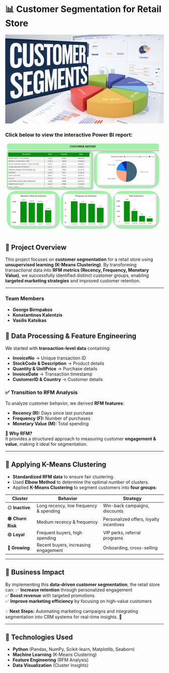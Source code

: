 # 📊 Customer Segmentation for Retail Store

![Customer Segmentation Thumbnail](https://github.com/vasilis6194/Customer-Segmentation-Retail-Shop/blob/main/presentation/clustering%20project%20thumbnail.jpg)

### Click below to view the interactive Power BI report:

[![View Power BI Report](https://github.com/vasilis6194/Customer-Segmentation-Retail-Shop/blob/main/analysis/powerbi_image.jpg)](https://app.powerbi.com/view?r=eyJrIjoiZGU5NDYyODgtMTc3NC00OTZiLWFkN2ItNDlmOTA3MjBjMGRjIiwidCI6IjI1Y2UwMjYxLWJiZDYtNDljZC1hMWUyLTU0MjYwODg2ZDE1OSJ9)

## 📌 Project Overview
This project focuses on **customer segmentation** for a retail store using **unsupervised learning (K-Means Clustering)**. By transforming transactional data into **RFM metrics (Recency, Frequency, Monetary Value)**, we successfully identified distinct customer groups, enabling **targeted marketing strategies** and improved customer retention.

---

### **Team Members**
- **George Birmpakos**
- **Konstantinos Kalentzis**
- **Vasilis Katsikas**

## 🔹 Data Processing & Feature Engineering
We started with **transaction-level data** containing:
- **InvoiceNo** → Unique transaction ID
- **StockCode & Description** → Product details
- **Quantity & UnitPrice** → Purchase details
- **InvoiceDate** → Transaction timestamp
- **CustomerID & Country** → Customer details

### ✅ Transition to RFM Analysis
To analyze customer behavior, we derived **RFM features**:
- **Recency (R):** Days since last purchase
- **Frequency (F):** Number of purchases
- **Monetary Value (M):** Total spending

**📌 Why RFM?**  
It provides a structured approach to measuring customer **engagement & value**, making it ideal for segmentation.

---

## 🔹 Applying K-Means Clustering
- **Standardized RFM data** to ensure fair clustering.
- Used **Elbow Method** to determine the optimal number of clusters.
- Applied **K-Means Clustering** to segment customers into **four groups**:

| **Cluster** | **Behavior** | **Strategy** |
|------------|-------------|-------------|
| 🟡 **Inactive** | Long recency, low frequency & spending | Win-back campaigns, discounts |
| 🟠 **Churn Risk** | Medium recency & frequency | Personalized offers, loyalty incentives |
| 🟢 **Loyal** | Frequent buyers, high spending | VIP perks, referral programs |
| 🔵 **Growing** | Recent buyers, increasing engagement | Onboarding, cross-selling |

---

## 🔹 Business Impact
By implementing this **data-driven customer segmentation**, the retail store can:
✅ **Increase retention** through personalized engagement  
✅ **Boost revenue** with targeted promotions  
✅ **Improve marketing efficiency** by focusing on high-value customers  

💡 **Next Steps:** Automating marketing campaigns and integrating segmentation into CRM systems for real-time insights. 🚀

---

## 🚀 Technologies Used
- **Python** (Pandas, NumPy, Scikit-learn, Matplotlib, Seaborn)
- **Machine Learning** (K-Means Clustering)
- **Feature Engineering** (RFM Analysis)
- **Data Visualization** (Cluster Insights)

